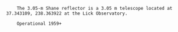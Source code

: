 
        The 3.05-m Shane reflector is a 3.05 m telescope located at 37.343109, 238.363922 at the Lick Observatory.
        
        Operational 1959+
        